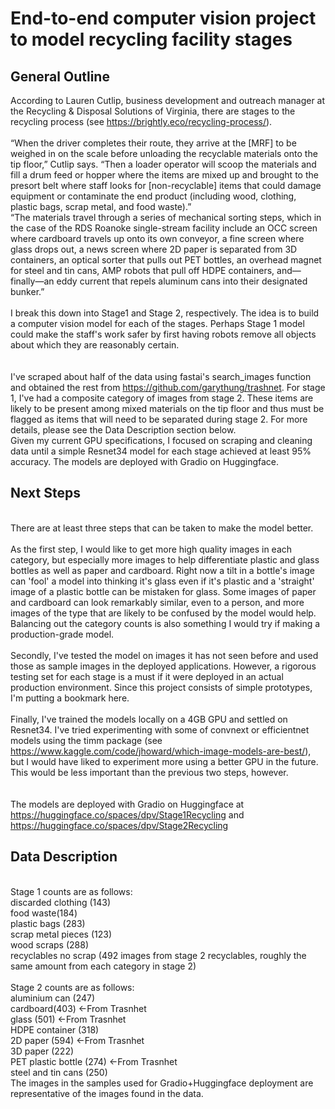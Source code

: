 # End-to-end computer vision project to model recycling facility stages
## General Outline
According to Lauren Cutlip, business development and outreach manager at the Recycling & Disposal Solutions of Virginia, there are stages to the recycling process (see https://brightly.eco/recycling-process/).  
<br/>“When the driver completes their route, they arrive at the [MRF] to be weighed in on the scale before unloading the recyclable materials onto the tip floor,” Cutlip says. “Then a loader operator will scoop the materials and fill a drum feed or hopper where the items are mixed up and brought to the presort belt where staff looks for [non-recyclable] items that could damage equipment or contaminate the end product (including wood, clothing, plastic bags, scrap metal, and food waste).”
<br/>“The materials travel through a series of mechanical sorting steps, which in the case of the RDS Roanoke single-stream facility include an OCC screen where cardboard travels up onto its own conveyor, a fine screen where glass drops out, a news screen where 2D paper is separated from 3D containers, an optical sorter that pulls out PET bottles, an overhead magnet for steel and tin cans, AMP robots that pull off HDPE containers, and—finally—an eddy current that repels aluminum cans into their designated bunker.”
<br/><br/>I break this down into Stage1 and Stage 2, respectively.  The idea is to build a computer vision model for each of the stages.  Perhaps Stage 1 model could make the staff's work safer by first having robots remove all objects about which they are reasonably certain.  
<br/></br> I've scraped about half of the data using fastai's search_images function and obtained the rest from https://github.com/garythung/trashnet.  For stage 1, I've had a composite category of images from stage 2.  These items are likely to be present among mixed materials on the tip floor and thus must be flagged as items that will need to be separated during stage 2.  For more details, please see the Data Description section below.
<br/>Given my current GPU specifications, I focused on scraping and cleaning data until a simple Resnet34 model for each stage achieved at least 95% accuracy. The models are deployed with Gradio on Huggingface.
## Next Steps
<br/>There are at least three steps that can be taken to make the model better.
<br/><br/>As the first step, I would like to get more high quality images in each category, but especially more images to help differentiate plastic and glass bottles as well as paper and cardboard.  Right now a tilt in a bottle's image can 'fool' a model into thinking it's glass even if it's plastic and a 'straight' image of a plastic bottle can be mistaken for glass.  Some images of paper and cardboard can look remarkably similar, even to a person, and more images of the type that are likely to be confused by the model would help.  Balancing out the category counts is also something I would try if making a production-grade model.  
<br/>Secondly, I've tested the model on images it has not seen before and used those as sample images in the deployed applications.  However, a rigorous testing set for each stage is a must if it were deployed in an actual production environment.  Since this project consists of simple prototypes, I'm putting a bookmark here.  
<br/> Finally, I've trained the models locally on a 4GB GPU and settled on Resnet34.  I've tried experimenting with some of convnext or efficientnet models using the timm package (see https://www.kaggle.com/code/jhoward/which-image-models-are-best/), but I would have liked to experiment more using a better GPU in the future.  This would be less important than the previous two steps, however.   
<br/><br/> The models are deployed with Gradio on Huggingface at https://huggingface.co/spaces/dpv/Stage1Recycling and https://huggingface.co/spaces/dpv/Stage2Recycling

## Data Description
<br/>
Stage 1 counts are as follows: 
    <br/>discarded clothing (143)
    <br/>food waste(184)
    <br/>plastic bags (283)
    <br/>scrap metal pieces (123)
    <br/>wood scraps (288)
    <br/>recyclables no scrap (492 images from stage 2 recyclables, roughly the same amount from each category in stage 2)
<br/><br/>
Stage 2 counts are as follows: 
    <br/>aluminium can (247)
    <br/>cardboard(403) <-From Trasnhet
    <br/>glass (501) <-From Trasnhet
    <br/>HDPE container (318)
    <br/>2D paper (594) <-From Trasnhet
    <br/>3D paper (222)
    <br/>PET plastic bottle (274) <-From Trasnhet
    <br/>steel and tin cans (250)
<br/> The images in the samples used for Gradio+Huggingface deployment are representative of the images found in the data.
